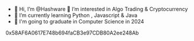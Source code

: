 

- 👋 Hi, I’m @Hashware 👀 I’m interested in Algo Trading & Cryptocurrency 
- 🌱 I’m currently learning Python , Javascript & Java 
- 🏫 I'm going to graduate in Computer Science in 2024

0x58AF6A0617E748b694faCB3e97CDB80A2ee248Ab


